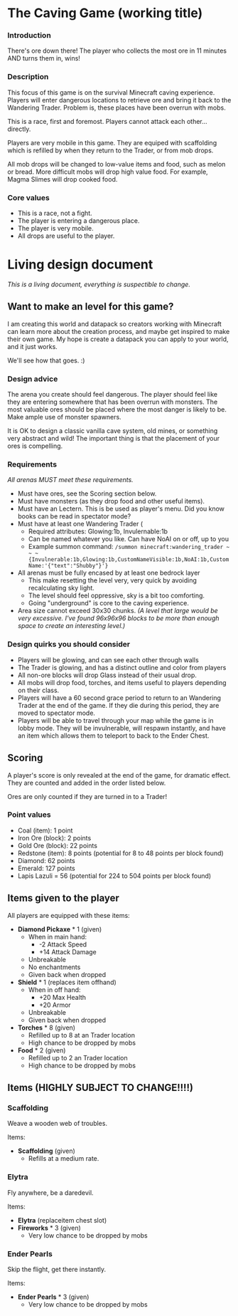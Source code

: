 # The Caving Game (working title)

### Introduction
There's ore down there! The player who collects the most ore in 11 minutes AND turns them in, wins! 

### Description
This focus of this game is on the survival Minecraft caving experience. Players will enter dangerous locations to retrieve ore and bring it back to the Wandering Trader. Problem is, these places have been overrun with mobs.

This is a race, first and foremost. Players cannot attack each other... directly.

Players are very mobile in this game. They are equiped with scaffolding which is refilled by when they return to the Trader, or from mob drops.

All mob drops will be changed to low-value items and food, such as melon or bread. More difficult mobs will drop high value food. For example, Magma Slimes will drop cooked food.

### Core values
- This is a race, not a fight.
- The player is entering a dangerous place.
- The player is very mobile.
- All drops are useful to the player.

# Living design document

_This is a living document, everything is suspectible to change._

## Want to make an level for this game?
I am creating this world and datapack so creators working with Minecraft can learn more about the creation process, and maybe get inspired to make their own game. My hope is create a datapack you can apply to your world, and it just works.

We'll see how that goes. :)

### Design advice
The arena you create should feel dangerous. The player should feel like they are entering somewhere that has been overrun with monsters. The most valuable ores should be placed where the most danger is likely to be. Make ample use of monster spawners.

It is OK to design a classic vanilla cave system, old mines, or something very abstract and wild! The important thing is that the placement of your ores is compelling.

### Requirements
_All arenas MUST meet these requirements._
- Must have ores, see the Scoring section below.
- Must have monsters (as they drop food and other useful items).
- Must have an Lectern. This is be used as player's menu. Did you know books can be read in spectator mode?
- Must have at least one Wandering Trader (
	- Required attributes: Glowing:1b, Invulernable:1b
	- Can be named whatever you like. Can have NoAI on or off, up to you
	- Example summon command: ```/summon minecraft:wandering_trader ~ ~ ~ {Invulnerable:1b,Glowing:1b,CustomNameVisible:1b,NoAI:1b,CustomName:'{"text":"Shubby"}'}```
- All arenas must be fully encased by at least one bedrock layer
	- This make resetting the level very, very quick by avoiding recalculating sky light.
	- The level should feel oppressive, sky is a bit too comforting.
	- Going "underground" is core to the caving experience.
- Area size cannot exceed 30x30 chunks. _(A level that large would be very excessive. I've found 96x96x96 blocks to be more than enough space to create an interesting level.)_


### Design quirks you should consider
- Players will be glowing, and can see each other through walls
- The Trader is glowing, and has a distinct outline and color from players
- All non-ore blocks will drop Glass instead of their usual drop.
- All mobs will drop food, torches, and items useful to players depending on their class.
- Players will have a 60 second grace period to return to an Wandering Trader at the end of the game. If they die during this period, they are moved to spectator mode.
- Players will be able to travel through your map while the game is in lobby mode. They will be invulnerable, will respawn instantly, and have an item which allows them to teleport to back to the Ender Chest.

## Scoring
A player's score is only revealed at the end of the game, for dramatic effect. They are counted and added in the order listed below.

Ores are only counted if they are turned in to a Trader!

### Point values
- Coal (item): 1 point
- Iron Ore (block): 2 points
- Gold Ore (block): 22 points
- Redstone (item): 8 points (potential for 8 to 48 points per block found)
- Diamond: 62 points
- Emerald: 127 points
- Lapis Lazuli = 56 (potential for 224 to 504 points per block found)

## Items given to the player

All players are equipped with these items:

- **Diamond Pickaxe** * 1 (given)
	- When in main hand:
		- -2 Attack Speed
		- +14 Attack Damage
	- Unbreakable
	- No enchantments
	- Given back when dropped
- **Shield** * 1 (replaces item offhand)
	- When in off hand:
		- +20 Max Health
		- +20 Armor
	- Unbreakable
	- Given back when dropped
- **Torches** * 8 (given)
	- Refilled up to 8 at an Trader location
	- High chance to be dropped by mobs
- **Food** * 2 (given)
	- Refilled up to 2 an Trader location
	- High chance to be dropped by mobs


## Items (HIGHLY SUBJECT TO CHANGE!!!!)

### Scaffolding
Weave a wooden web of troubles.

Items:
- **Scaffolding** (given)
	- Refills at a medium rate.

### Elytra
Fly anywhere, be a daredevil.

Items:
- **Elytra** (replaceitem chest slot)
- **Fireworks** * 3 (given)
	- Very low chance to be dropped by mobs

### Ender Pearls
Skip the flight, get there instantly.

Items:
- **Ender Pearls** * 3 (given)
	- Very low chance to be dropped by mobs
